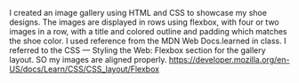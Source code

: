 I created an image gallery using HTML and CSS to showcase my shoe designs. The images are displayed in rows using flexbox, with four or two images in a row, with a title and colored outline and padding which matches the shoe color.
I used reference from the MDN Web Docs.learned in class. I referred to the CSS — Styling the Web: Flexbox section for the gallery layout. SO my images are aligned properly. https://developer.mozilla.org/en-US/docs/Learn/CSS/CSS_layout/Flexbox
